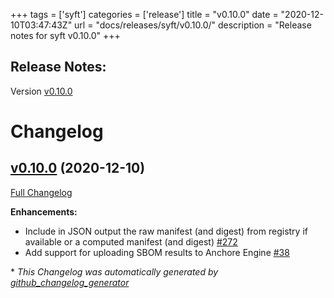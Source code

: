 +++
tags = ['syft']
categories = ['release']
title = "v0.10.0"
date = "2020-12-10T03:47:43Z"
url = "docs/releases/syft/v0.10.0/"
description = "Release notes for syft v0.10.0"
+++

## Release Notes:
Version [v0.10.0](https://github.com/anchore/syft/releases/tag/v0.10.0)

# Changelog

## [v0.10.0](https://github.com/anchore/syft/tree/v0.10.0) (2020-12-10)

[Full Changelog](https://github.com/anchore/syft/compare/v0.9.2...v0.10.0)


**Enhancements:**

- Include in JSON output the raw manifest \(and digest\) from registry if available or a computed manifest \(and digest\) [\#272](https://github.com/anchore/syft/issues/272)
- Add support for uploading SBOM results to Anchore Engine [\#38](https://github.com/anchore/syft/issues/38)



\* *This Changelog was automatically generated by [github_changelog_generator](https://github.com/github-changelog-generator/github-changelog-generator)*
